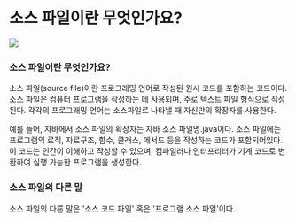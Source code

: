 # 소스 파일이란 무엇인가요?

![](https://velog.velcdn.com/images/chrios99/post/ae2f32c9-29f1-489d-8712-94919bdeab2e/image.png)
### 소스 파일이란 무엇인가요?
소스 파일(source file)이란 프로그래밍 언어로 작성된 원시 코드를 포함하는 코드이다. 
소스 파일은 컴퓨터 프로그램을 작성하는 데 사용되며, 주로 텍스트 파일 형식으로 작성된다. 
각각의 프로그래밍 언어는 소스파일르 나타낼 때 자신만의 확장자를 사용한다.

예를 들어, 자바에서 소스 파일의 확장자는 자바 소스 파일명.java이다. 
소스 파일에는 프로그램의 로직, 자료구조, 함수, 클래스, 메서드 등을 작성하는 코드가 포함되어있다. 
이 코드는 인간이 이해하고 작성할 수 있으며, 컴파일러나 인터프리터가 기계 코드로 변환하여 실행 가능한 프로그램을 생성한다.

### 소스 파일의 다른 말
소스 파일의 다른 말은 '소스 코드 파일' 혹은 '프로그램 소스 파일'이다.